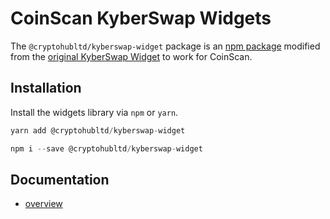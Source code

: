 # CoinScan KyberSwap Widgets

The `@cryptohubltd/kyberswap-widget` package is an [npm package](https://www.npmjs.com/package/@cryptohubltd/kyberswap-widget) modified from the [original KyberSwap Widget](https://github.com/KyberNetwork/kyberswap-widgets) to work for CoinScan.

## Installation

Install the widgets library via `npm` or `yarn`.

```js
yarn add @cryptohubltd/kyberswap-widget
```

```js
npm i --save @cryptohubltd/kyberswap-widget
```

## Documentation

- [overview](https://docs.kyberswap.com/Aggregator/swap-widget/getting-started)
